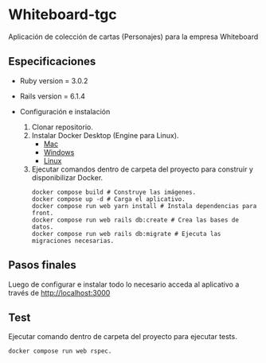 # Whiteboard-tgc

Aplicación de colección de cartas (Personajes) para la empresa Whiteboard

## Especificaciones

* Ruby version
    = 3.0.2

* Rails version
    = 6.1.4

* Configuración e instalación
    1. Clonar repositorio.
    2. Instalar Docker Desktop (Engine para Linux).
        - [Mac](https://docs.docker.com/desktop/mac/install/)
        - [Windows](https://docs.docker.com/desktop/windows/install/)
        - [Linux](https://docs.docker.com/engine/install/)
    3. Ejecutar comandos dentro de carpeta del proyecto para construir y disponibilizar Docker. 
        ```
        docker compose build # Construye las imágenes.
        docker compose up -d # Carga el aplicativo.
        docker compose run web yarn install # Instala dependencias para front.
        docker compose run web rails db:create # Crea las bases de datos.
        docker compose run web rails db:migrate # Ejecuta las migraciones necesarias.
        ```

## Pasos finales

Luego de configurar e instalar todo lo necesario acceda al aplicativo a través de [http://localhost:3000](http://localhost:3000)

## Test

Ejecutar comando dentro de carpeta del proyecto para ejecutar tests. 
```
docker compose run web rspec.
```
